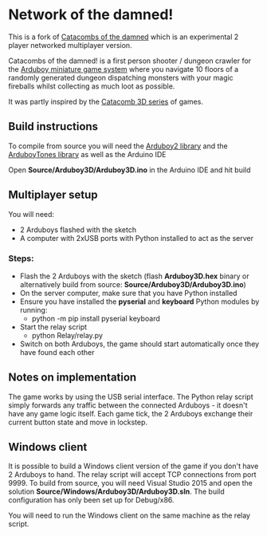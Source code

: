 # Network of the damned!
This is a fork of [Catacombs of the damned](https://github.com/jhhoward/Arduboy3D) which is an experimental 2 player networked multiplayer version.

Catacombs of the damned! is a first person shooter / dungeon crawler for the [Arduboy miniature game system](https://www.arduboy.com) where you navigate 10 floors of a randomly generated dungeon dispatching monsters with your magic fireballs whilst collecting as much loot as possible. 

It was partly inspired by the [Catacomb 3D series](https://www.gog.com/game/catacombs_pack) of games.

## Build instructions
To compile from source you will need the [Arduboy2 library](https://github.com/MLXXXp/Arduboy2) and the [ArduboyTones library](https://github.com/MLXXXp/ArduboyTones) as well as the Arduino IDE

Open **Source/Arduboy3D/Arduboy3D.ino** in the Arduino IDE and hit build

## Multiplayer setup
You will need:
- 2 Arduboys flashed with the sketch
- A computer with 2xUSB ports with Python installed to act as the server

### Steps:
- Flash the 2 Arduboys with the sketch (flash **Arduboy3D.hex** binary or alternatively build from source: **Source/Arduboy3D/Arduboy3D.ino**)
- On the server computer, make sure that you have Python installed
- Ensure you have installed the **pyserial** and **keyboard** Python modules by running:
    - python -m pip install pyserial keyboard
- Start the relay script
    - python Relay/relay.py
- Switch on both Arduboys, the game should start automatically once they have found each other

## Notes on implementation
The game works by using the USB serial interface. The Python relay script simply forwards any traffic between the connected Arduboys - it doesn't have any game logic itself. Each game tick, the 2 Arduboys exchange their current button state and move in lockstep.

## Windows client
It is possible to build a Windows client version of the game if you don't have 2 Arduboys to hand. The relay script will accept TCP connections from port 9999. To build from source, you will need Visual Studio 2015 and open the solution **Source/Windows/Arduboy3D/Arduboy3D.sln**. The build configuration has only been set up for Debug/x86.

You will need to run the Windows client on the same machine as the relay script.